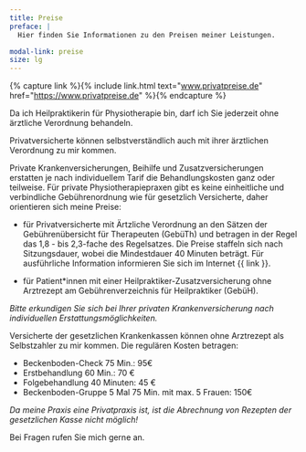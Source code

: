 ```yaml
---
title: Preise
preface: |
  Hier finden Sie Informationen zu den Preisen meiner Leistungen.

modal-link: preise
size: lg
---
```


{% capture link %}{% include link.html text="www.privatpreise.de" href="https://www.privatpreise.de" %}{% endcapture %}

<!-- TODO LINK ({{ link }}) -->

Da ich Heilpraktikerin für Physiotherapie bin, darf ich Sie jederzeit ohne ärztliche Verordnung behandeln.

Privatversicherte können selbstverständlich auch mit ihrer ärztlichen Verordnung zu mir kommen.

Private Krankenversicherungen, Beihilfe und Zusatzversicherungen erstatten je nach individuellem Tarif die Behandlungskosten ganz oder teilweise. Für private Physiotherapiepraxen gibt es keine einheitliche und verbindliche Gebührenordnung wie für gesetzlich Versicherte, daher orientieren sich meine Preise:

- für Privatversicherte mit Ärtzliche Verordnung an den Sätzen der Gebührenübersicht für Therapeuten (GebüTh) und betragen in der Regel das 1,8 - bis 2,3-fache des Regelsatzes. Die Preise staffeln sich nach Sitzungsdauer, wobei die Mindestdauer 40 Minuten beträgt. Für ausführliche Information informieren Sie sich im Internet {{ link }}.

- für Patient\*innen mit einer Heilpraktiker-Zusatzversicherung ohne Arztrezept am Gebührenverzeichnis für Heilpraktiker (GebüH).

*Bitte erkundigen Sie sich bei Ihrer privaten Krankenversicherung nach individuellen Erstattungsmöglichkeiten.*

Versicherte der gesetzlichen Krankenkassen können ohne Arztrezept als Selbstzahler zu mir kommen. Die regulären Kosten betragen:

- Beckenboden-Check 75 Min.: 95€
- Erstbehandlung 60 Min.: 70 € 
- Folgebehandlung 40 Minuten: 45 € 
- Beckenboden-Gruppe 5 Mal 75 Min. mit max. 5 Frauen: 150€ 

*Da meine Praxis eine Privatpraxis ist, ist die Abrechnung von Rezepten der gesetzlichen Kasse nicht möglich!*

Bei Fragen rufen Sie mich gerne an.

<!-- <div class="row border-top pt-3">
  <h5>Preise</h5>
  <div class="row justify-content-between pb-1">
    <div class="col-auto">Beckenboden-Check (75 min.)</div>
    <div class="col-auto">95€</div>
  </div>
  <div class="row justify-content-between pb-1">
    <div class="col-auto">Ersttermin (60 min.)</div>
    <div class="col-auto">70€</div>
  </div>
  <div class="row justify-content-between pb-1">
    <div class="col-auto">Folgebehandlungen (40 min.)</div>
    <div class="col-auto">45€</div>
  </div>
  <div class="row justify-content-between pb-1">
    <div class="col-auto">Beckenbodengruppe (5 mal 75 min.)</div>
    <div class="col-auto">150€</div>
  </div>
</div>
 -->
